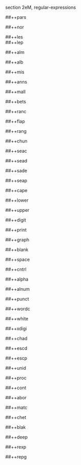 section 2eM, regular-expressions      

##++pars

##++nor

##++les  
##++lep  

##++alm  

##++alb  

##++mis  

##++anns 

##++mall

##++bets

##++ranc

##++flap 

##++rang

##++chun

##++seac

##++sead

##++sade

##++seap

##++cape

##++lower

##++upper

##++digit

##++print

##++graph

##++blank

##++space

##++cntrl

##++alpha

##++alnum

##++punct

##++wordc

##++white

##++xdigi

##++chad

##++escd

##++escp

##++unid

##++proc 

##++cont

##++abor

##++matc

##++chet

##++blak 

##++deep

##++rexp
 
##++repg 


